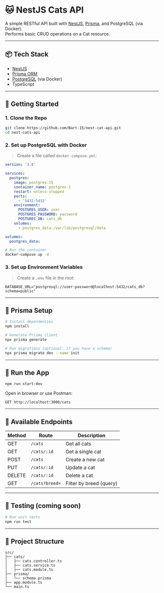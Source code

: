 # 🐱 NestJS Cats API

A simple RESTful API built with [NestJS](https://nestjs.com/), [Prisma](https://www.prisma.io/), and PostgreSQL (via Docker).  
Performs basic CRUD operations on a Cat resource.

---

## 📦 Tech Stack

- [NestJS](https://nestjs.com/)
- [Prisma ORM](https://www.prisma.io/)
- [PostgreSQL](https://www.postgresql.org/) (via Docker)
- TypeScript

---

## 🚀 Getting Started

### 1. Clone the Repo

```bash
git clone https://github.com/Bart-15/nest-cat-api.git
cd nest-cats-api
```

### 2. Set up PostgreSQL with Docker

> Create a file called `docker-compose.yml`:

```yaml
version: '3.8'

services:
  postgres:
    image: postgres:15
    container_name: postgres-1
    restart: unless-stopped
    ports:
      - '5432:5432'
    environment:
      POSTGRES_USER: user
      POSTGRES_PASSWORD: password
      POSTGRES_DB: cats_db
    volumes:
      - postgres_data:/var/lib/postgresql/data

volumes:
  postgres_data:
```

```bash
# Run the container
docker-compose up -d
```

### 3. Set up Environment Variables

> Create a `.env` file in the root:

```env
DATABASE_URL="postgresql://user:password@localhost:5432/cats_db?schema=public"
```

---

## 🔧 Prisma Setup

```bash
# Install dependencies
npm install

# Generate Prisma client
npx prisma generate

# Run migrations (optional: if you have a schema)
npx prisma migrate dev --name init
```

---

## 🧪 Run the App

```bash
npm run start:dev
```

Open in browser or use Postman:

```
GET http://localhost:3000/cats
```

---

## 🧰 Available Endpoints

| Method | Route          | Description             |
| ------ | -------------- | ----------------------- |
| GET    | `/cats`        | Get all cats            |
| GET    | `/cats/:id`    | Get a single cat        |
| POST   | `/cats`        | Create a new cat        |
| PUT    | `/cats/:id`    | Update a cat            |
| DELETE | `/cats/:id`    | Delete a cat            |
| GET    | `/cats?breed=` | Filter by breed (query) |

---

## 🧪 Testing (coming soon)

```bash
# Run unit tests
npm run test
```

---

## 📁 Project Structure

```
src/
├── cats/
│   ├── cats.controller.ts
│   ├── cats.service.ts
│   ├── cats.module.ts
├── prisma/
│   └── schema.prisma
├── app.module.ts
└── main.ts
```

